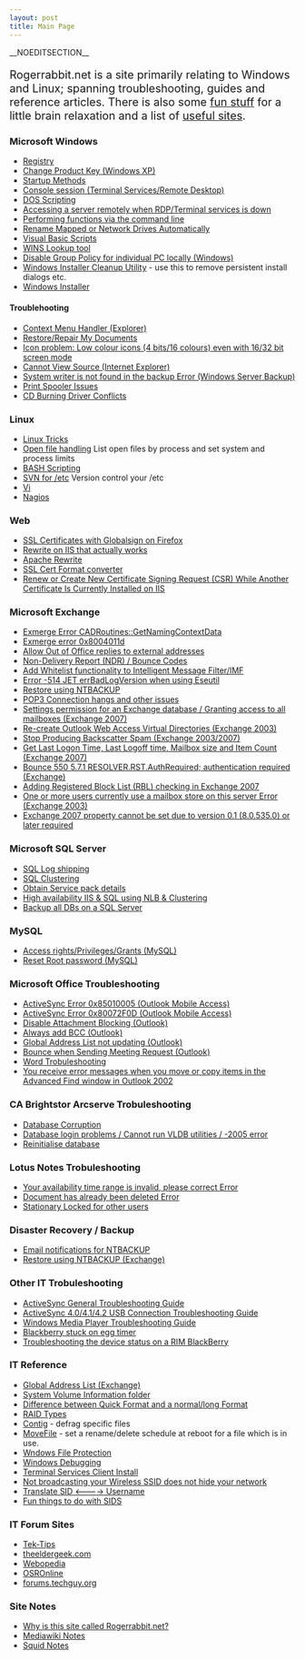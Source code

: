 ```yaml
---
layout: post 
title: Main Page
---
```


\_\_NOEDITSECTION\_\_

<div style="font-size:140%">

Rogerrabbit.net is a site primarily relating to Windows and Linux;
spanning troubleshooting, guides and reference articles. There is also
some [fun stuff](Fun_Stuff "wikilink") for a little brain relaxation and
a list of [useful sites](Useful_Sites "wikilink").

</div>

### Microsoft Windows

-   [Registry](Registry "wikilink")
-   [Change Product Key (Windows
    XP)](Change_Product_Key_(Windows_XP) "wikilink")
-   [Startup Methods](Startup_Methods "wikilink")
-   [Console session (Terminal Services/Remote
    Desktop)](Console_session_(Terminal_Services/Remote_Desktop) "wikilink")
-   [DOS Scripting](DOS_Scripting "wikilink")
-   [Accessing a server remotely when RDP/Terminal services is
    down](Accessing_a_server_remotely_when_RDP/Terminal_services_is_down "wikilink")
-   [Performing functions via the command
    line](Performing_functions_via_the_command_line_(Windows) "wikilink")
-   [Rename Mapped or Network Drives
    Automatically](Rename_Mapped_or_Network_Drives_Automatically "wikilink")
-   [Visual Basic Scripts](Visual_Basic_Scripts "wikilink")
-   [WINS Lookup tool](WINS_Lookup_tool "wikilink")
-   [Disable Group Policy for individual PC locally
    (Windows)](Disable_Group_Policy_for_individual_PC_locally_(Windows) "wikilink")
-   [Windows Installer Cleanup
    Utility](http://support.microsoft.com/kb/290301/en-us) - use this to
    remove persistent install dialogs etc.
-   [Windows Installer](http://support.microsoft.com/kb/555175/en-us)

#### Troublehooting

-   [Context Menu Handler
    (Explorer)](Context_Menu_Handler_(Explorer) "wikilink")
-   [Restore/Repair My
    Documents](Restore/Repair_My_Documents_(Windows) "wikilink")
-   [Icon problem: Low colour icons (4 bits/16 colours) even with 16/32
    bit screen
    mode](Icon_problem:_Low_colour_icons_(4_bits/16_colours)_even_with_16/32_bit_screen_mode_(Windows) "wikilink")
-   [Cannot View Source (Internet
    Explorer)](Cannot_View_Source_(Internet_Explorer) "wikilink")
-   [System writer is not found in the backup Error (Windows Server
    Backup)](System_writer_is_not_found_in_the_backup_Error_(Windows_Server_Backup) "wikilink")
-   [Print Spooler Issues](http://support.microsoft.com/kb/324757)
-   [CD Burning Driver
    Conflicts](http://support.microsoft.com/default.aspx?scid=KB;EN-US;q315345&)

### Linux

-   [Linux Tricks](Linux_Tricks "wikilink")
-   [Open file handling](Open_file_handling_(Linux) "wikilink") List
    open files by process and set system and process limits
-   [BASH Scripting](BASH_Scripting "wikilink")
-   [SVN for /etc](SVN_for_/etc "wikilink") Version control your /etc
-   [Vi](Vi "wikilink")
-   [Nagios](Nagios "wikilink")

### Web

-   [SSL Certificates with Globalsign on
    Firefox](SSL_Certificates_with_Globalsign_on_Firefox "wikilink")
-   [Rewrite on IIS that actually
    works](Rewrite_on_IIS_that_actually_works "wikilink")
-   [Apache Rewrite](Apache_Rewrite "wikilink")
-   [SSL Cert Format
    converter](https://www.sslshopper.com/ssl-converter.html)
-   [Renew or Create New Certificate Signing Request (CSR) While Another
    Certificate Is Currently Installed on
    IIS](http://support.microsoft.com/default.aspx?scid=kb;en-us;Q295281)

### Microsoft Exchange

-   [Exmerge Error
    CADRoutines::GetNamingContextData](Exmerge_Error_CADRoutines::GetNamingContextData_(Exchange) "wikilink")
-   [Exmerge error
    0x8004011d](Exmerge_error_0x8004011d_(Exchange) "wikilink")
-   [Allow Out of Office replies to external
    addresses](Allow_Out_of_Office_replies_to_external_addresses_(Exchange) "wikilink")
-   [Non-Delivery Report (NDR) / Bounce
    Codes](Non-Delivery_Report_(NDR)_/_Bounce_Codes_(Email) "wikilink")
-   [Add Whitelist functionality to Intelligent Message
    Filter/IMF](Add_Whitelist_functionality_to_Intelligent_Message_Filter/IMF_(Exchange) "wikilink")
-   [Error -514 JET errBadLogVersion when using
    Eseutil](Error_-514_JET_errBadLogVersion_when_using_Eseutil_(Exchange) "wikilink")
-   [Restore using
    NTBACKUP](Restore_using_NTBACKUP_(Exchange) "wikilink")
-   [POP3 Connection hangs and other
    issues](POP3_Connection_hangs_and_other_issues_(Exchange) "wikilink")
-   [Settings permission for an Exchange database / Granting access to
    all mailboxes
    (Exchange 2007)](Settings_permission_for_an_Exchange_database_/_Granting_access_to_all_mailboxes_(Exchange_2007) "wikilink")
-   [Re-create Outlook Web Access Virtual Directories
    (Exchange 2003)](Re-create_Outlook_Web_Access_Virtual_Directories_(Exchange_2003) "wikilink")
-   [Stop Producing Backscatter Spam (Exchange
    2003/2007)](Stop_Producing_Backscatter_Spam_(Exchange_2003/2007) "wikilink")
-   [Get Last Logon Time, Last Logoff time, Mailbox size and Item Count
    (Exchange 2007)](Get_Last_Logon_Time,_Last_Logoff_time,_Mailbox_size_and_Item_Count_(Exchange_2007) "wikilink")
-   [Bounce 550 5.7.1 RESOLVER.RST.AuthRequired; authentication required
    (Exchange)](Bounce_550_5.7.1_RESOLVER.RST.AuthRequired;_authentication_required_(Exchange) "wikilink")
-   [Adding Registered Block List (RBL) checking in Exchange
    2007](Adding_Registered_Block_List_(RBL)_checking_in_Exchange_2007 "wikilink")
-   [One or more users currently use a mailbox store on this server
    Error
    (Exchange 2003)](One_or_more_users_currently_use_a_mailbox_store_on_this_server_Error_(Exchange_2003) "wikilink")
-   [Exchange 2007 property cannot be set due to version 0.1 (8.0.535.0)
    or later
    required](Exchange_2007_property_cannot_be_set_due_to_version_0.1_(8.0.535.0)_or_later_required "wikilink")

### Microsoft SQL Server

-   [SQL Log shipping](SQL_Log_shipping_(Database_Server) "wikilink")
-   [SQL Clustering](SQL_Clustering_(Database_Server) "wikilink")
-   [Obtain Service pack
    details](Obtain_Service_pack_details_(SQL_Server) "wikilink")
-   [High availability IIS & SQL using NLB &
    Clustering](High_availability_IIS_&_SQL_using_NLB_&_Clustering "wikilink")
-   [Backup all DBs on a SQL
    Server](Backup_all_DBs_on_a_SQL_Server "wikilink")

### MySQL

-   [Access rights/Privileges/Grants
    (MySQL)](Access_rights/Privileges/Grants_(MySQL) "wikilink")
-   [Reset Root password
    (MySQL)](Reset_Root_password_(MySQL) "wikilink")

### Microsoft Office Troubleshooting

-   [ActiveSync Error 0x85010005 (Outlook Mobile
    Access)](ActiveSync_Error_0x85010005_(Outlook_Mobile_Access) "wikilink")
-   [ActiveSync Error 0x80072F0D (Outlook Mobile
    Access)](ActiveSync_Error_0x80072F0D_(Outlook_Mobile_Access) "wikilink")
-   [Disable Attachment Blocking
    (Outlook)](Disable_Attachment_Blocking_(Outlook) "wikilink")
-   [Always add BCC (Outlook)](Always_add_BCC_(Outlook) "wikilink")
-   [Global Address List not updating
    (Outlook)](Global_Address_List_not_updating_(Outlook) "wikilink")
-   [Bounce when Sending Meeting Request
    (Outlook)](Bounce_when_Sending_Meeting_Request_(Outlook) "wikilink")
-   [Word Trobuleshooting](http://support.microsoft.com/kb/820919/)
-   [You receive error messages when you move or copy items in the
    Advanced Find window in Outlook
    2002](http://support.microsoft.com/default.aspx?scid=kb;en-us;301415)

### CA Brightstor Arcserve Trobuleshooting

-   [Database Corruption](Database_Corruption_(Arcserve) "wikilink")
-   [Database login problems / Cannot run VLDB utilities / -2005
    error](Database_login_problems_/_Cannot_run_VLDB_utilities_/_-2005_error_(Arcserve) "wikilink")
-   [Reinitialise database](Reinitialise_database_(Arcserve) "wikilink")

### Lotus Notes Trobuleshooting

-   [Your availability time range is invalid, please correct
    Error](Your_availability_time_range_is_invalid,_please_correct_Error_(Lotus_Notes) "wikilink")
-   [Document has already been deleted
    Error](Document_has_already_been_deleted_Error_(Lotus_Notes) "wikilink")
-   [Stationary Locked for other
    users](Stationary_Locked_for_other_users_(Lotus_Notes) "wikilink")

### Disaster Recovery / Backup

-   [Email notifications for
    NTBACKUP](Email_notifications_for_NTBACKUP "wikilink")
-   [Restore using NTBACKUP
    (Exchange)](Restore_using_NTBACKUP_(Exchange) "wikilink")

### Other IT Trobuleshooting

-   [ActiveSync General Troubleshooting
    Guide](http://www.pocketpcfaq.com/faqs/activesync/initialconfig.htm)
-   [ActiveSync 4.0/4.1/4.2 USB Connection Troubleshooting
    Guide](http://www.microsoft.com/windowsmobile/help/activesync/default.mspx)
-   [Windows Media Player Troubleshooting
    Guide](http://www.zachd.com/pss/pss.html)
-   [Blackberry stuck on egg
    timer](http://blackberryforums.pinstack.com/12976-post7.html)
-   [Troubleshooting the device status on a RIM
    BlackBerry](http://supportcingular.atgnow.com/cng/knowledgebase/KB3218.html)

### IT Reference

-   [Global Address List
    (Exchange)](Global_Address_List_(Exchange) "wikilink")
-   [System Volume Information
    folder](System_Volume_Information_folder_(Windows) "wikilink")
-   [Difference between Quick Format and a normal/long
    Format](Difference_between_Quick_Format_and_a_normal/long_Format "wikilink")
-   [RAID Types](RAID_Types "wikilink")
-   [Contig](http://www.microsoft.com/technet/sysinternals/FileAndDisk/Contig.mspx) -
    defrag specific files
-   [MoveFile](http://www.microsoft.com/technet/sysinternals/FileAndDisk/pendmoves.mspx) -
    set a rename/delete schedule at reboot for a file which is in use.
-   [Wndows File
    Protection](http://support.microsoft.com/kb/222193/EN-US/)
-   [Windows
    Debugging](http://www.microsoft.com/whdc/devtools/debugging/debugstart.mspx)
-   [Terminal Services Client
    Install](http://microsoft.com/windowsxp/pro/downloads/rdclientdl.asp)
-   [Not broadcasting your Wireless SSID does not hide your
    network](http://www.wi-fiplanet.com/tutorials/article.php/3576541)
-   [Translate SID \<\-\-\--\>
    Username](http://www.microsoft.com/technet/scriptcenter/resources/qanda/dec04/hey1203.mspx)
-   [Fun things to do with
    SIDS](http://blogs.msdn.com/larryosterman/archive/2004/09/02/224713.aspx)

### IT Forum Sites

-   [Tek-Tips](http://www.tek-tips.com/)
-   [theeldergeek.com](http://www.theeldergeek.com/)
-   [Webopedia](http://www.webopedia.com/)
-   [OSROnline](http://www.osronline.com/)
-   [forums.techguy.org](http://forums.techguy.org/)

### Site Notes

-   [Why is this site called
    Rogerrabbit.net?](Why_is_this_site_called_Rogerrabbit.net? "wikilink")
-   [Mediawiki Notes](Wiki_Stuff "wikilink")
-   [Squid Notes](Squid_Stuff "wikilink")
